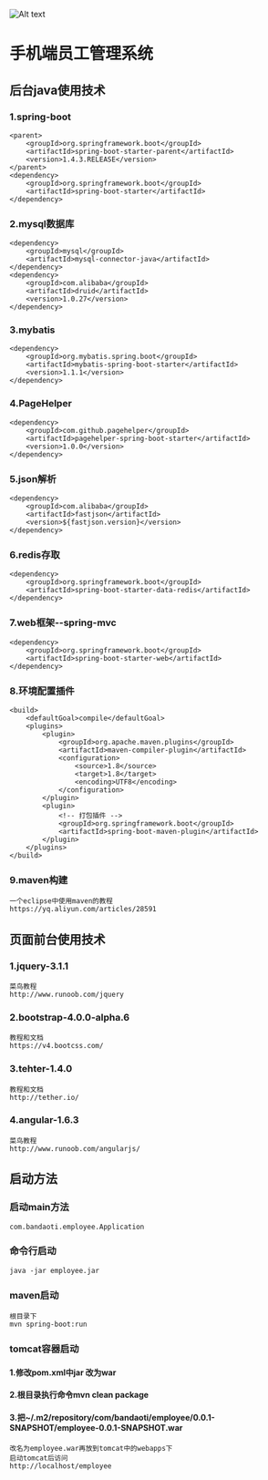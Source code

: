 ![Alt text](/src/main/resources/static/favicon.ico)
# 手机端员工管理系统

## 后台java使用技术

### 1.spring-boot
	<parent>
		<groupId>org.springframework.boot</groupId>
		<artifactId>spring-boot-starter-parent</artifactId>
		<version>1.4.3.RELEASE</version>
	</parent>
	<dependency>
		<groupId>org.springframework.boot</groupId>
		<artifactId>spring-boot-starter</artifactId>
	</dependency>
### 2.mysql数据库
	<dependency>
		<groupId>mysql</groupId>
		<artifactId>mysql-connector-java</artifactId>
	</dependency>
	<dependency>
		<groupId>com.alibaba</groupId>
		<artifactId>druid</artifactId>
		<version>1.0.27</version>
	</dependency>
### 3.mybatis
	<dependency>
		<groupId>org.mybatis.spring.boot</groupId>
		<artifactId>mybatis-spring-boot-starter</artifactId>
		<version>1.1.1</version>
	</dependency>
### 4.PageHelper
	<dependency>
		<groupId>com.github.pagehelper</groupId>
		<artifactId>pagehelper-spring-boot-starter</artifactId>
		<version>1.0.0</version>
	</dependency>
### 5.json解析
	<dependency>
		<groupId>com.alibaba</groupId>
		<artifactId>fastjson</artifactId>
		<version>${fastjson.version}</version>
	</dependency>
### 6.redis存取
	<dependency>
		<groupId>org.springframework.boot</groupId>
		<artifactId>spring-boot-starter-data-redis</artifactId>
	</dependency>
### 7.web框架--spring-mvc
	<dependency>
		<groupId>org.springframework.boot</groupId>
		<artifactId>spring-boot-starter-web</artifactId>
	</dependency>
### 8.环境配置插件
	<build>
		<defaultGoal>compile</defaultGoal>
		<plugins>
			<plugin>
				<groupId>org.apache.maven.plugins</groupId>
				<artifactId>maven-compiler-plugin</artifactId>
				<configuration>
					<source>1.8</source>
					<target>1.8</target>
					<encoding>UTF8</encoding>
				</configuration>
			</plugin>
			<plugin>
				<!-- 打包插件 -->
				<groupId>org.springframework.boot</groupId>
				<artifactId>spring-boot-maven-plugin</artifactId>
			</plugin>
		</plugins>
	</build>
### 9.maven构建
	一个eclipse中使用maven的教程
	https://yq.aliyun.com/articles/28591
## 页面前台使用技术

### 1.jquery-3.1.1
	菜鸟教程
	http://www.runoob.com/jquery
### 2.bootstrap-4.0.0-alpha.6
	教程和文档
	https://v4.bootcss.com/
### 3.tehter-1.4.0
	教程和文档
	http://tether.io/
### 4.angular-1.6.3
	菜鸟教程
	http://www.runoob.com/angularjs/

## 启动方法
### 启动main方法
	com.bandaoti.employee.Application
### 命令行启动
	java -jar employee.jar
### maven启动
	根目录下
	mvn spring-boot:run
### tomcat容器启动
#### 1.修改pom.xml中<packaging>jar</packaging> 改为<packaging>war</packaging>
#### 2.根目录执行命令mvn clean package
#### 3.把~/.m2/repository/com/bandaoti/employee/0.0.1-SNAPSHOT/employee-0.0.1-SNAPSHOT.war
	改名为employee.war再放到tomcat中的webapps下
	启动tomcat后访问
	http://localhost/employee
	